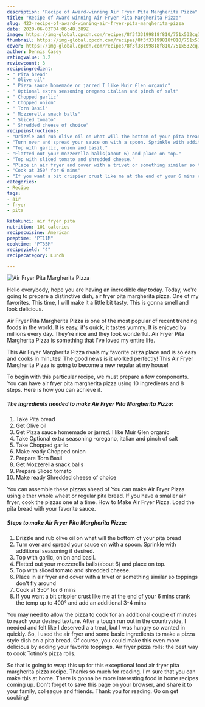 ```yaml
---
description: "Recipe of Award-winning Air Fryer Pita Margherita Pizza"
title: "Recipe of Award-winning Air Fryer Pita Margherita Pizza"
slug: 423-recipe-of-award-winning-air-fryer-pita-margherita-pizza
date: 2020-06-03T04:06:48.389Z
image: https://img-global.cpcdn.com/recipes/8f3f33199818f810/751x532cq70/air-fryer-pita-margherita-pizza-recipe-main-photo.jpg
thumbnail: https://img-global.cpcdn.com/recipes/8f3f33199818f810/751x532cq70/air-fryer-pita-margherita-pizza-recipe-main-photo.jpg
cover: https://img-global.cpcdn.com/recipes/8f3f33199818f810/751x532cq70/air-fryer-pita-margherita-pizza-recipe-main-photo.jpg
author: Dennis Casey
ratingvalue: 3.2
reviewcount: 3
recipeingredient:
- " Pita bread"
- " Olive oil"
- " Pizza sauce homemade or jarred I like Muir Glen organic"
- " Optional extra seasoning oregano italian and pinch of salt"
- " Chopped garlic"
- " Chopped onion"
- " Torn Basil"
- " Mozzerella snack balls"
- " Sliced tomato"
- " Shredded cheese of choice"
recipeinstructions:
- "Drizzle and rub olive oil on what will the bottom of your pita bread"
- "Turn over and spread your sauce on with a spoon. Sprinkle with additional seasoning if desired."
- "Top with garlic, onion and basil."
- "Flatted out your mozzerella balls(about 6) and place on top."
- "Top with sliced tomato and shredded cheese."
- "Place in air fryer and cover with a trivet or something similar so toppings don&#39;t fly around"
- "Cook at 350° for 6 mins"
- "If you want a bit crispier crust like me at the end of your 6 mins crank the temp up to 400° and add an additional 3-4 mins"
categories:
- Recipe
tags:
- air
- fryer
- pita

katakunci: air fryer pita 
nutrition: 101 calories
recipecuisine: American
preptime: "PT11M"
cooktime: "PT35M"
recipeyield: "4"
recipecategory: Lunch

---
```



![Air Fryer Pita Margherita Pizza](https://img-global.cpcdn.com/recipes/8f3f33199818f810/751x532cq70/air-fryer-pita-margherita-pizza-recipe-main-photo.jpg)

Hello everybody, hope you are having an incredible day today. Today, we're going to prepare a distinctive dish, air fryer pita margherita pizza. One of my favorites. This time, I will make it a little bit tasty. This is gonna smell and look delicious.

Air Fryer Pita Margherita Pizza is one of the most popular of recent trending foods in the world. It is easy, it's quick, it tastes yummy. It is enjoyed by millions every day. They're nice and they look wonderful. Air Fryer Pita Margherita Pizza is something that I've loved my entire life.

This Air Fryer Margherita Pizza rivals my favorite pizza place and is so easy and cooks in minutes! The good news is it worked perfectly! This Air Fryer Margherita Pizza is going to become a new regular at my house!


To begin with this particular recipe, we must prepare a few components. You can have air fryer pita margherita pizza using 10 ingredients and 8 steps. Here is how you can achieve it.

<!--inarticleads1-->

##### The ingredients needed to make Air Fryer Pita Margherita Pizza:

1. Take  Pita bread
1. Get  Olive oil
1. Get  Pizza sauce homemade or jarred. I like Muir Glen organic
1. Take  Optional extra seasoning -oregano, italian and pinch of salt
1. Take  Chopped garlic
1. Make ready  Chopped onion
1. Prepare  Torn Basil
1. Get  Mozzerella snack balls
1. Prepare  Sliced tomato
1. Make ready  Shredded cheese of choice


You can assemble these pizzas ahead of You can make Air Fryer Pizza using either whole wheat or regular pita bread. If you have a smaller air fryer, cook the pizzas one at a time. How to Make Air Fryer Pizza. Load the pita bread with your favorite sauce. 

<!--inarticleads2-->

##### Steps to make Air Fryer Pita Margherita Pizza:

1. Drizzle and rub olive oil on what will the bottom of your pita bread
1. Turn over and spread your sauce on with a spoon. Sprinkle with additional seasoning if desired.
1. Top with garlic, onion and basil.
1. Flatted out your mozzerella balls(about 6) and place on top.
1. Top with sliced tomato and shredded cheese.
1. Place in air fryer and cover with a trivet or something similar so toppings don&#39;t fly around
1. Cook at 350° for 6 mins
1. If you want a bit crispier crust like me at the end of your 6 mins crank the temp up to 400° and add an additional 3-4 mins


You may need to allow the pizza to cook for an additional couple of minutes to reach your desired texture. After a tough run out in the countryside, I needed and felt like I deserved a a treat, but I was hungry so wanted in quickly. So, I used the air fryer and some basic ingredients to make a pizza style dish on a pita bread. Of course, you could make this even more delicious by adding your favorite toppings. Air fryer pizza rolls: the best way to cook Totino&#39;s pizza rolls. 

So that is going to wrap this up for this exceptional food air fryer pita margherita pizza recipe. Thanks so much for reading. I'm sure that you can make this at home. There is gonna be more interesting food in home recipes coming up. Don't forget to save this page on your browser, and share it to your family, colleague and friends. Thank you for reading. Go on get cooking!
